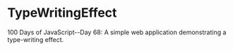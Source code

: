# TypeWritingEffect
100 Days of JavaScript--Day 68: A simple web application demonstrating a type-writing effect.

